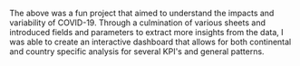 The above was a fun project that aimed to understand the impacts and variability of COVID-19. Through a culmination of various sheets and 
introduced fields and parameters to extract more insights from the data, I was able to create an interactive dashboard that allows for both continental
and country specific analysis for several KPI's and general patterns. 

